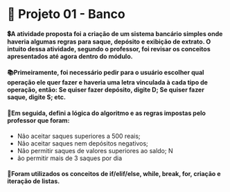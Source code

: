 # 🤑 Projeto 01 - Banco

#### 💲A atividade proposta foi a criação de um sistema bancário simples onde haveria algumas regras para saque, depósito e exibição de extrato. O intuito dessa atividade, segundo o professor, foi revisar os conceitos apresentados até agora dentro do módulo.


#### 📚Primeiramente, foi necessário pedir para o usuário escolher qual operação ele quer fazer e haveria uma letra vinculada à cada tipo de operação, então: Se quiser fazer depósito, digite D; Se quiser fazer saque, digite S; etc.

#### 📁Em seguida, defini a lógica do algoritmo e as regras impostas pelo professor que foram: 

* Não aceitar saques superiores a 500 reais;
* Não aceitar saques nem depósitos negativos;
* Não permitir saques de valores superiores ao saldo; N
* ão permitir mais de 3 saques por dia

#### 🎯Foram utilizados os conceitos de if/elif/else, while, break, for, criação e iteração de listas.
